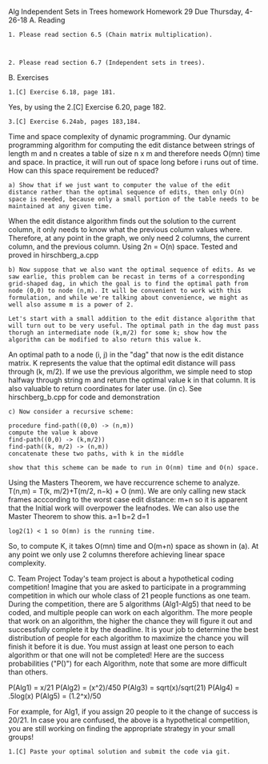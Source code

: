 Alg Independent Sets in Trees homework
Homework 29   Due Thursday, 4-26-18
A. Reading

    1. Please read section 6.5 (Chain matrix multiplication).



    2. Please read section 6.7 (Independent sets in trees).

B. Exercises

    1.[C] Exercise 6.18, page 181.
Yes, by using the 
    2.[C] Exercise 6.20, page 182.

    3.[C] Exercise 6.24ab, pages 183,184.

Time and space complexity of dynamic programming. Our dynamic programming algorithm for computing the edit distance between strings of length m and n creates a table of size n x m and therefore needs O(mn) time and space. In practice, it will run out of space long before i runs out of time. How can this space requirement be reduced?

    a) Show that if we just want to computer the value of the edit distance rather than the optimal sequence of edits, then only O(n) space is needed, because only a small portion of the table needs to be maintained at any given time. 

When the edit distance algorithm finds out the solution to the current column, it only needs to know what the previous column values where. Therefore, at any point in the graph, we only need 2 columns, the current column, and the previous column. Using 2n = O(n) space. Tested and proved in hirschberg_a.cpp

    b) Now suppose that we also want the optimal sequence of edits. As we saw earlie, this problem can be recast in terms of a corresponding grid-shaped dag, in which the goal is to find the optimal path from node (0,0) to node (n,m). It will be convenient to work with this formulation, and while we're talking about convenience, we might as well also assume m is a power of 2.

    Let's start with a small addition to the edit distance algorithm that will turn out to be very useful. The optimal path in the dag must pass thorugh an intermediate node (k,m/2) for some k; show how the algorithm can be modified to also return this value k.

An optimal path to a node (i, j) in the "dag" that now is the edit distance matrix. K represents the value that the optimal edit distance will pass through (k, m/2). If we use the previous algorithm, we simple need to stop halfway through string m and return the optimal value k in that column. It is also valuable to return coordinates for later use. (in c). See hirschberg_b.cpp for code and demonstration


    c) Now consider a recursive scheme:

    procedure find-path((0,0) -> (n,m)) 
    compute the value k above
    find-path((0,0) -> (k,m/2))
    find-path((k, m/2) -> (n,m))
    concatenate these two paths, with k in the middle

    show that this scheme can be made to run in O(nm) time and O(n) space. 

Using the Masters Theorem, we have reccurrence scheme to analyze. T(n,m) = T(k, m/2)+T(m/2, n−k) + O (nm). We are only calling new stack frames acccording to the worst case edit distance: m+n so it is apparent that the Initial work will overpower the leafnodes. We can also use the Master Theorem to show this.
    a=1
    b=2
    d=1

    log2(1) < 1 so O(mn) is the running time. 

So, to compute K, it takes O(mn) time and O(m+n) space as shown in (a). At any point we only use 2 columns therefore achieving linear space complexity. 

C. Team Project
Today's team project is about a hypothetical coding competition! Imagine that you are asked to participate in a programming competition in which our whole class of 21 people functions as one team. During the competition, there are 5 algorithms (Alg1-Alg5) that need to be coded, and multiple people can work on each algorithm. The more people that work on an algorithm, the higher the chance they will figure it out and successfully complete it by the deadline. It is your job to determine the best distribution of people for each algorithm to maximize the chance you will finish it before it is due. You must assign at least one person to each algorithm or that one will not be completed! Here are the success probabilities ("P()") for each Algorithm, note that some are more difficult than others.

P(Alg1) = x/21
P(Alg2) = (x^2)/450
P(Alg3) = sqrt(x)/sqrt(21)
P(Alg4) = .5log(x)
P(Alg5) = (1.2^x)/50

For example, for Alg1, if you assign 20 people to it the change of success is 20/21.
In case you are confused, the above is a hypothetical competition, you are still working on finding the appropriate strategy in your small groups!

    1.[C] Paste your optimal solution and submit the code via git.
